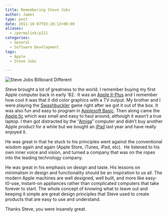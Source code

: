 ```yaml
---
title: Remembering Steve Jobs
author: James
type: post
date: 2011-10-07T03:28:13+00:00
aliases:
  - /permalink/p221
categories:
  - General
  - Software Development
tags:
  - Apple
  - Steve Jobs

---
```

![Steve Jobs Billboard Different][1]

Steve brought a lot of greatness to the world. I remember buying my first Apple computer back in early ‘82.  It was an [Apple II-Plus][2] and I remember how cool it was that it did color graphics with a TV output. My brother and I were playing the [Swashbuckler][3] game right after we got it out of the box. It was also fun and easy to program in [Applesoft Basic][4]. Then along came the [Apple IIc][5] which was small and easy to haul around, although it wasn’t a true laptop. I then got distracted by the “[Amiga][6]” computer and didn’t buy another Apple product for a while but we bought an [iPad][7] last year and have really enjoyed it.

He was great in that he stuck to his principles went against the conventional wisdom again and again (Apple Store, iTunes, iPad, etc).  He listened to his own inner voice and vision, and turned a company that was on the ropes into the leading technology company.

He was great in his emphasis on design and taste. His lessons on minimalism in design and functionality should be an inspiration to us all. The modern Apple machines are well designed, well built, and more like easy-t0-use, instant-on appliances rather than complicated computers that take forever to start. The whole concept of knowing what to leave out and keeping it simple are great design principles that Steve used to create products that are easy to use and understand.

Thanks Steve, you were insanely great.

 [1]: /wp/wp-content/uploads/2011/10/jobs_billboard_different.jpg
 [2]: http://en.wikipedia.org/wiki/Apple_II_Plus
 [3]: http://en.wikipedia.org/wiki/Swashbuckler_(video_game)
 [4]: http://en.wikipedia.org/wiki/Applesoft_BASIC
 [5]: http://en.wikipedia.org/wiki/Apple_IIc
 [6]: http://en.wikipedia.org/wiki/Amiga
 [7]: http://en.wikipedia.org/wiki/Ipad